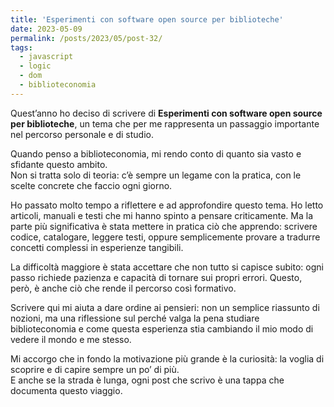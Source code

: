 ```yaml
---
title: 'Esperimenti con software open source per biblioteche'
date: 2023-05-09
permalink: /posts/2023/05/post-32/
tags:
  - javascript
  - logic
  - dom
  - biblioteconomia
---
```


Quest’anno ho deciso di scrivere di **Esperimenti con software open source per biblioteche**, un tema che per me rappresenta un passaggio importante 
nel percorso personale e di studio.  

Quando penso a biblioteconomia, mi rendo conto di quanto sia vasto e sfidante questo ambito.  
Non si tratta solo di teoria: c’è sempre un legame con la pratica, con le scelte concrete che faccio ogni giorno.  

Ho passato molto tempo a riflettere e ad approfondire questo tema. Ho letto articoli, manuali e testi 
che mi hanno spinto a pensare criticamente. Ma la parte più significativa è stata mettere in pratica ciò che apprendo: 
scrivere codice, catalogare, leggere testi, oppure semplicemente provare a tradurre concetti complessi in esperienze tangibili.  

La difficoltà maggiore è stata accettare che non tutto si capisce subito: ogni passo richiede pazienza e 
capacità di tornare sui propri errori. Questo, però, è anche ciò che rende il percorso così formativo.  

Scrivere qui mi aiuta a dare ordine ai pensieri: non un semplice riassunto di nozioni, ma una riflessione 
sul perché valga la pena studiare biblioteconomia e come questa esperienza stia cambiando il mio modo di vedere 
il mondo e me stesso.  

Mi accorgo che in fondo la motivazione più grande è la curiosità: la voglia di scoprire e di capire sempre un po’ di più.  
E anche se la strada è lunga, ogni post che scrivo è una tappa che documenta questo viaggio.

